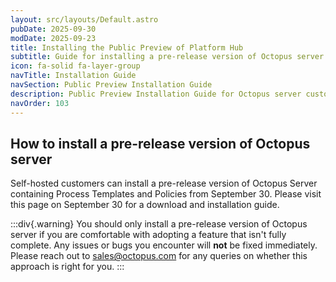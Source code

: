 ```yaml
---
layout: src/layouts/Default.astro
pubDate: 2025-09-30
modDate: 2025-09-23
title: Installing the Public Preview of Platform Hub
subtitle: Guide for installing a pre-release version of Octopus server
icon: fa-solid fa-layer-group
navTitle: Installation Guide
navSection: Public Preview Installation Guide
description: Public Preview Installation Guide for Octopus server customers
navOrder: 103
---
```


## How to install a pre-release version of Octopus server

Self-hosted customers can install a pre-release version of Octopus Server containing Process Templates and Policies from September 30. Please visit this page on September 30 for a download and installation guide.

:::div{.warning}
You should only install a pre-release version of Octopus server if you are comfortable with adopting a feature that isn't fully complete. Any issues or bugs you encounter will **not** be fixed immediately. Please reach out to [sales@octopus.com](sales@octopus.com) for any queries on whether this approach is right for you.
:::
